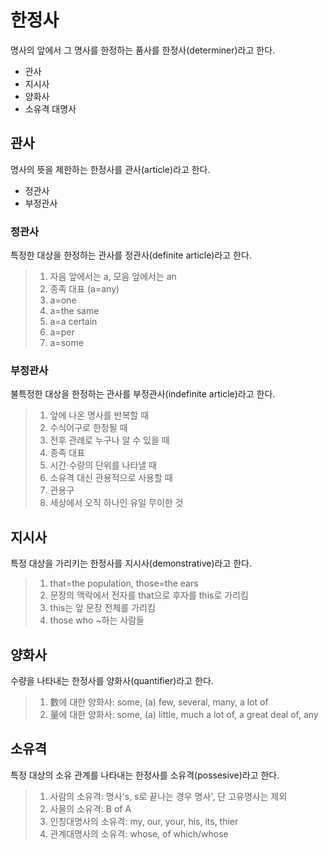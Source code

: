 # 한정사
명사의 앞에서 그 명사를 한정하는 품사를 한정사(determiner)라고 한다.

* 관사
* 지시사
* 양화사
* 소유격 대명사

## 관사
명사의 뜻을 제한하는 한정사를 관사(article)라고 한다.

* 정관사
* 부정관사

### 정관사
특정한 대상을 한정하는 관사를 정관사(definite article)라고 한다.

<blockquote>
	<div>
		<ol>
			<li>자음 앞에서는 a, 모음 앞에서는 an</li>
			<li>종족 대표 (a=any)</li>
			<li>a=one</li>
			<li>a=the same</li>
			<li>a=a certain</li>
			<li>a=per</li>
			<li>a=some</li>
		</ol>
	</div>
</blockquote>

### 부정관사
불특정한 대상을 한정하는 관사를 부정관사(indefinite article)라고 한다.

<blockquote>
	<div>
		<ol>
			<li>앞에 나온 명사를 반복할 때</li>
			<li>수식어구로 한정될 때</li>
			<li>전후 관례로 누구나 알 수 있을 때</li>
			<li>종족 대표</li>
			<li>시간·수량의 단위를 나타낼 때</li>
			<li>소유격 대신 관용적으로 사용할 때</li>
			<li>관용구</li>
			<li>세상에서 오직 하나인 유일 무이한 것</li>
		</ol>
	</div>
</blockquote>

## 지시사
특정 대상을 가리키는 한정사를 지시사(demonstrative)라고 한다.

<blockquote>
	<div>
		<ol>
			<li>that=the population, those=the ears</li>
			<li>문장의 맥락에서 전자를 that으로 후자를 this로 가리킴</li>
			<li>this는 앞 문장 전체를 가리킴</li>
			<li>those who ~하는 사람들</li>
		</ol>
	</div>
</blockquote>

## 양화사
수량을 나타내는 한정사를 양화사(quantifier)라고 한다.

<blockquote>
	<div>
		<ol>
			<li>數에 대한 양화사: some, (a) few, several, many, a lot of</li>
			<li>量에 대한 양화사: some, (a) little, much a lot of, a great deal of, any</li>
		</ol>
	</div>
</blockquote>

## 소유격
특정 대상의 소유 관계를 나타내는 한정사를 소유격(possesive)라고 한다.

<blockquote>
	<div>
		<ol>
			<li>사람의 소유격: 명사's, s로 끝나는 경우 명사', 단 고유명사는 제외</li>
			<li>사물의 소유격: B of A</li>
			<li>인칭대명사의 소유격: my, our, your, his, its, thier</li>
			<li>관계대명사의 소유격: whose, of which/whose</li>
		</ol>
	</div>
</blockquote>
